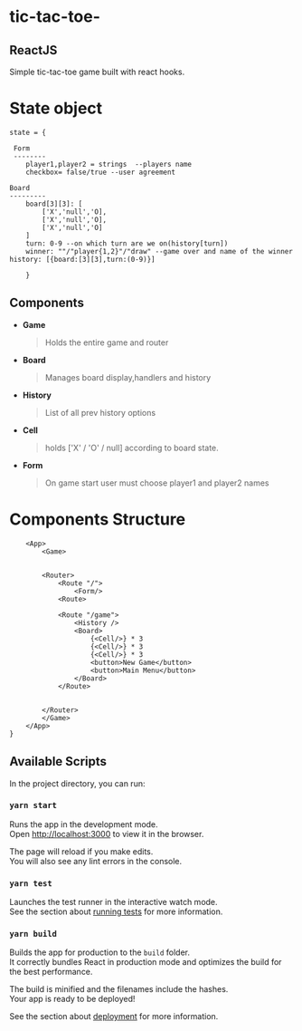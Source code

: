 
# tic-tac-toe-

## ReactJS 
Simple tic-tac-toe game built with react hooks.
# **State object**

```
state = {

 Form
 --------
    player1,player2 = strings  --players name
    checkbox= false/true --user agreement

Board
---------
    board[3][3]: [
        ['X','null','O],
        ['X','null','O],
        ['X','null','O]
    ]
    turn: 0-9 --on which turn are we on(history[turn])
    winner: ""/"player{1,2}"/"draw" --game over and name of the winner history: [{board:[3][3],turn:(0-9)}]

    }
```

## **Components**

- **Game**
    
  > Holds the entire game and router

- **Board**

  > Manages board display,handlers and history

- **History**
  > List of all prev history options

* **Cell**
  > holds ['X' / 'O' / null] according to board state.



- **Form**
  >  On game start user must choose player1 and player2 names



# Components Structure

```
    <App>
        <Game>
        

        <Router>
            <Route "/">
                <Form/>
            <Route>

            <Route "/game">
                <History />
                <Board>
                    {<Cell/>} * 3
                    {<Cell/>} * 3 
                    {<Cell/>} * 3 
                    <button>New Game</button>
                    <button>Main Menu</button>
                </Board>
            </Route>

             
        </Router>
        </Game>
    </App>
}
```

<!-- ## Card Object Description -->

## Available Scripts

In the project directory, you can run:

### `yarn start`

Runs the app in the development mode.<br />
Open [http://localhost:3000](http://localhost:3000) to view it in the browser.

The page will reload if you make edits.<br />
You will also see any lint errors in the console.

### `yarn test`

Launches the test runner in the interactive watch mode.<br />
See the section about [running tests](https://facebook.github.io/create-react-app/docs/running-tests) for more information.

### `yarn build`

Builds the app for production to the `build` folder.<br />
It correctly bundles React in production mode and optimizes the build for the best performance.

The build is minified and the filenames include the hashes.<br />
Your app is ready to be deployed!

See the section about [deployment](https://facebook.github.io/create-react-app/docs/deployment) for more information.
